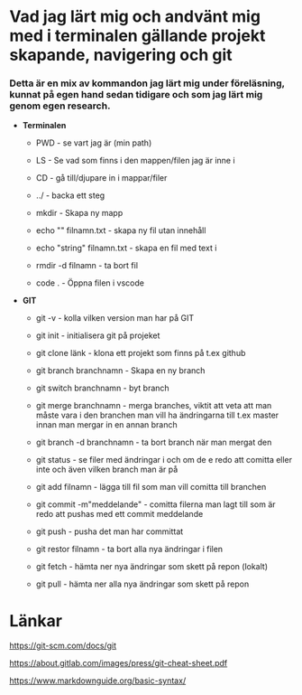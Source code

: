 # Vad jag lärt mig och andvänt mig med i terminalen gällande projekt skapande, navigering och git

### Detta är en mix av kommandon jag lärt mig under föreläsning, kunnat på egen hand sedan tidigare och som jag lärt mig genom egen research.

- **Terminalen**

  - PWD - se vart jag är (min path)

  - LS - Se vad som finns i den mappen/filen jag är inne i

  - CD - gå till/djupare in i mappar/filer

  - ../ - backa ett steg

  - mkdir - Skapa ny mapp

  - echo "" filnamn.txt - skapa ny fil utan innehåll

  - echo "string" filnamn.txt - skapa en fil med text i

  - rmdir -d filnamn - ta bort fil

  - code . - Öppna filen i vscode

- **GIT**

  - git -v - kolla vilken version man har på GIT

  - git init - initialisera git på projeket

  - git clone länk - klona ett projekt som finns på t.ex github

  - git branch branchnamn - Skapa en ny branch

  - git switch branchnamn - byt branch

  - git merge branchnamn - merga branches, viktit att veta att man måste vara i den branchen man vill ha ändringarna till t.ex master innan man mergar in en annan branch

  - git branch -d branchnamn - ta bort branch när man mergat den

  - git status - se filer med ändringar i och om de e redo att comitta eller inte och även vilken branch man är på

  - git add filnamn - lägga till fil som man vill comitta till branchen

  - git commit -m"meddelande" - comitta filerna man lagt till som är redo att pushas med ett commit meddelande

  - git push - pusha det man har committat

  - git restor filnamn - ta bort alla nya ändringar i filen

  - git fetch - hämta ner nya ändringar som skett på repon (lokalt)

  - git pull - hämta ner alla nya ändringar som skett på repon

# Länkar

https://git-scm.com/docs/git

https://about.gitlab.com/images/press/git-cheat-sheet.pdf

https://www.markdownguide.org/basic-syntax/
